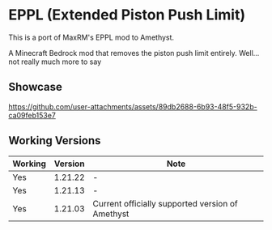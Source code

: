 # EPPL (Extended Piston Push Limit)
This is a port of MaxRM's EPPL mod to Amethyst.

A Minecraft Bedrock mod that removes the piston push limit entirely.
Well... not really much more to say

## Showcase

https://github.com/user-attachments/assets/89db2688-6b93-48f5-932b-ca09feb153e7

## Working Versions
| Working | Version | Note                                             |
|---------|---------|--------------------------------------------------|
| Yes     | 1.21.22 | -                                                |
| Yes     | 1.21.13 | -                                                |
| Yes     | 1.21.03 | Current officially supported version of Amethyst |
